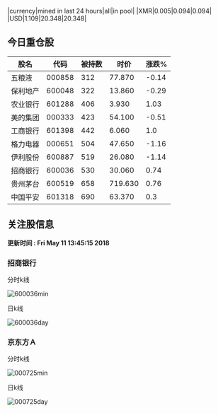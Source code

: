 |currency|mined in last 24 hours|all|in pool|
|XMR|0.005|0.094|0.094|
|USD|1.109|20.348|20.348|

## 今日重仓股 

|股名|代码|被持数|时价|涨跌%|
|---|---|---|---|---|
|五粮液|000858|312|77.870|-0.14|
|保利地产|600048|322|13.860|-0.29|
|农业银行|601288|406|3.930|1.03|
|美的集团|000333|423|54.100|-0.51|
|工商银行|601398|442|6.060|1.0|
|格力电器|000651|504|47.650|-1.16|
|伊利股份|600887|519|26.080|-1.14|
|招商银行|600036|530|30.060|0.74|
|贵州茅台|600519|658|719.630|0.76|
|中国平安|601318|690|63.370|0.3|

## 关注股信息
**更新时间 : Fri May 11 13:45:15 2018**
### 招商银行 
分时k线

![600036min](http://image.sinajs.cn/newchart/min/n/sh600036.gif)

日k线

![600036day](http://image.sinajs.cn/newchart/daily/n/sh600036.gif)

### 京东方Ａ 
分时k线

![000725min](http://image.sinajs.cn/newchart/min/n/sz000725.gif)

日k线

![000725day](http://image.sinajs.cn/newchart/daily/n/sz000725.gif)
